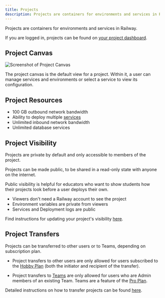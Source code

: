 ```yaml
---
title: Projects
description: Projects are containers for environments and services in Railway.
---
```


Projects are containers for environments and services in Railway.

If you are logged in, projects can be found on <a href="https://railway.com/dashboard" target="_blank">your project dashboard</a>.

## Project Canvas

<Image src="https://res.cloudinary.com/railway/image/upload/v1644620884/docs/ProjectPage_new_pa52tp.png"
alt="Screenshot of Project Canvas"
layout="responsive"
width={1377} height={823} quality={100} />

The project canvas is the default view for a project. Within it, a user can manage services and environments or select a service to view its configuration.

## Project Resources

- 100 GB outbound network bandwidth
- Ability to deploy multiple [services](/reference/services)
- Unlimited inbound network bandwidth
- Unlimited database services

## Project Visibility

Projects are private by default and only accessible to members of the project.

Projects can be made public, to be shared in a read-only state with anyone on the internet.

Public visibility is helpful for educators who want to show students how their projects look before a user deploys their own.

- Viewers don't need a Railway account to see the project
- Environment variables are private from viewers
- Services and Deployment logs are public

Find instructions for updating your project's visibility [here](/guides/projects#updating-project-visibility).

## Project Transfers

Projects can be transferred to other users or to Teams, depending on subscription plan.

- Project transfers to other users are only allowed for users subscribed to the [Hobby Plan](/reference/pricing#plans) (both the initiator and recipient of the transfer).

- Project transfers to [Teams](/reference/teams) are only allowed for users who are Admin members of an existing Team.  Teams are a feature of the [Pro Plan](/reference/pricing#plans).

Detailed instructions on how to transfer projects can be found [here](/guides/projects#transferring-projects).